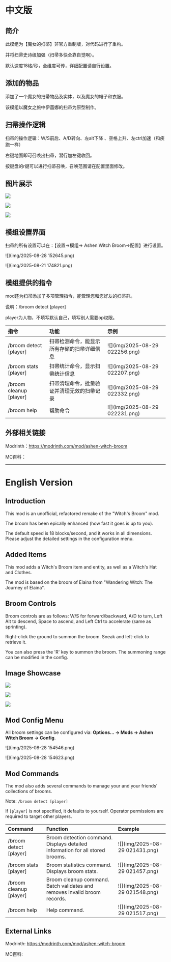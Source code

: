 # 中文版

## 简介
此模组为【魔女的扫帚】非官方重制版，对代码进行了重构。

并将扫帚史诗级加强（扫帚多快全靠自觉啊）。

默认速度18格/秒，全维度可传，详细配置请自行设置。

## 添加的物品

添加了一个魔女的扫帚物品及实体，以及魔女的帽子和衣服。

该模组以魔女之旅中伊蕾娜的扫帚为原型制作。

## 扫帚操作逻辑

扫帚的操作逻辑：W/S前后、A/D转向、左alt下降 、空格上升、左ctrl加速（和疾跑一样）

右键地面即可召唤出扫帚，潜行加左键收回。

按键盘的r键可以进行扫帚召唤，召唤范围请在配置里面修改。

## 图片展示

![](img/2025-08-21_18.14.52.png)

![](img/2025-08-21_19.06.55.png)

![](img/2025-08-21_19.14.59.png)

## 模组设置界面

扫帚的所有设置可以在：【设置→模组→ Ashen Witch Broom→配置】进行设置。

![](img/2025-08-28 152645.png)

![](img/2025-08-21 174821.png)

## 模组提供的指令

mod还为扫帚添加了多项管理指令，能管理您和您好友的扫帚群。

说明：/broom detect [player]

player为人物，不填写默认自己，填写别人需要op权限。

|指令|功能|示例|
| :- | :- | :- |
|/broom detect [player]|扫帚检测命令，能显示所有存储的扫帚详细信息|![](img/2025-08-29 022256.png)|
|/broom stats [player]|扫帚统计命令，显示扫帚统计信息|![](img/2025-08-29 022207.png)|
|/broom cleanup [player]|扫帚清理命令，批量验证并清理无效的扫帚记录|![](img/2025-08-29 022332.png)|
|/broom help|帮助命令|![](img/2025-08-29 022231.png)|

## 外部相关链接
Modrinth：https://modrinth.com/mod/ashen-witch-broom

MC百科：

***

# English Version

## Introduction
This mod is an unofficial, refactored remake of the "Witch's Broom" mod.

The broom has been epically enhanced (how fast it goes is up to you).

The default speed is 18 blocks/second, and it works in all dimensions. Please adjust the detailed settings in the configuration menu.

## Added Items

This mod adds a Witch's Broom item and entity, as well as a Witch's Hat and Clothes.

The mod is based on the broom of Elaina from "Wandering Witch: The Journey of Elaina".

## Broom Controls

Broom controls are as follows: W/S for forward/backward, A/D to turn, Left Alt to descend, Space to ascend, and Left Ctrl to accelerate (same as sprinting).

Right-click the ground to summon the broom. Sneak and left-click to retrieve it.

You can also press the 'R' key to summon the broom. The summoning range can be modified in the config.

## Image Showcase

![](img/2025-08-21_18.14.52.png)

![](img/2025-08-21_19.06.55.png)

![](img/2025-08-21_19.14.59.png)

## Mod Config Menu

All broom settings can be configured via: **Options... → Mods → Ashen Witch Broom → Config**.

![](img/2025-08-28 154546.png)

![](img/2025-08-28 154623.png)

## Mod Commands

The mod also adds several commands to manage your and your friends' collections of brooms.

Note: `/broom detect [player]`

If `[player]` is not specified, it defaults to yourself. Operator permissions are required to target other players.

|Command|Function|Example|
| :--- | :--- | :--- |
|/broom detect [player]|Broom detection command. Displays detailed information for all stored brooms.|![](img/2025-08-29 021431.png)|
|/broom stats [player]|Broom statistics command. Displays broom stats.|![](img/2025-08-29 021457.png)|
|/broom cleanup [player]|Broom cleanup command. Batch validates and removes invalid broom records.|![](img/2025-08-29 021548.png)|
|/broom help|Help command.|![](img/2025-08-29 021517.png)|

## External Links
Modrinth: https://modrinth.com/mod/ashen-witch-broom

MC百科:
